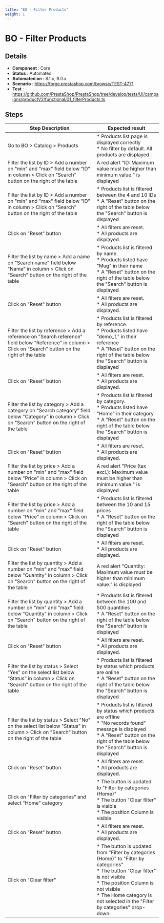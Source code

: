 ```yaml
---
title: "BO - Filter Products"
weight: 1
---
```


# BO - Filter Products
## Details
* **Component** : Core
* **Status** : Automated
* **Automated on** : 8.1.x, 9.0.x
* **Scenario** : https://forge.prestashop.com/browse/TEST-4771
* **Test** : https://github.com/PrestaShop/PrestaShop/tree/develop/tests/UI/campaigns/productV2/functional/01_filterProducts.ts

## Steps
| Step Description | Expected result |
| ----- | ----- |
| Go to BO > Catalog > Products | * Products list page is displayed correctly<br> * No filter by default. All products are displayed |
| Filter the list by ID > Add a number on "min" and "max" field below "ID" in column > Click on "Search" button on the right of the table | A red alert "ID: Maximum value must be higher than minimum value." is displayed |
| Filter the list by ID > Add a number on "min" and "max" field below "ID" in column > Click on "Search" button on the right of the table | * Products list is filtered between the 4 and 10 IDs<br> * A "Reset" button on the right of the table below the "Search" button is displayed |
| Click on "Reset" button | * All filters are reset.<br> * All products are displayed. |
| Filter the list by name > Add a name on "Search name" field below "Name" in column > Click on "Search" button on the right of the table | * Products list is filtered by name.<br> * Products listed have "Mug" in their name<br> * A "Reset" button on the right of the table below the "Search" button is displayed |
| Click on "Reset" button | * All filters are reset.<br> * All products are displayed. |
| Filter the list by reference > Add a reference on "Search reference" field below "Reference" in column > Click on "Search" button on the right of the table | * Products list is filtered by reference.<br> * Products listed have "demo_1" in their reference<br> * A "Reset" button on the right of the table below the "Search" button is displayed |
| Click on "Reset" button | * All filters are reset.<br> * All products are displayed. |
| Filter the list by category > Add a category on "Search category" field below "Category" in column > Click on "Search" button on the right of the table | * Products list is filtered by category.<br> * Products listed have "Home" in their category<br> * A "Reset" button on the right of the table below the "Search" button is displayed |
| Click on "Reset" button | * All filters are reset.<br> * All products are displayed. |
| Filter the list by price > Add a number on "min" and "max" field below "Price" in column > Click on "Search" button on the right of the table | A red alert "Price (tax excl.): Maximum value must be higher than minimum value." is displayed |
| Filter the list by price > Add a number on "min" and "max" field below "Price" in column > Click on "Search" button on the right of the table | * Products list is filtered between the 10 and 15 prices<br> * A "Reset" button on the right of the table below the "Search" button is displayed |
| Click on "Reset" button | * All filters are reset.<br> * All products are displayed. |
| Filter the list by quantity > Add a number on "min" and "max" field below "Quantity" in column > Click on "Search" button on the right of the table | A red alert "Quantity: Maximum value must be higher than minimum value." is displayed |
| Filter the list by quantity > Add a number on "min" and "max" field below "Quantity" in column > Click on "Search" button on the right of the table | * Products list is filtered between the 100 and 500 quantities<br> * A "Reset" button on the right of the table below the "Search" button is displayed |
| Click on "Reset" button | * All filters are reset.<br> * All products are displayed. |
| Filter the list by status > Select "Yes" on the select list below "Status" in column > Click on "Search" button on the right of the table | * Products list is filtered by status which products are online<br> * A "Reset" button on the right of the table below the "Search" button is displayed |
| Filter the list by status > Select "No" on the select list below "Status" in column > Click on "Search" button on the right of the table | * Products list is filtered by status which products are offline<br> * "No records found" message is displayed<br> * A "Reset" button on the right of the table below the "Search" button is displayed |
| Click on "Reset" button | * All filters are reset.<br> * All products are displayed. |
| Click on "Filter by categories" and select "Home" category | * The button is updated to "Filter by categories (Home)"<br>* The button "Clear filter" is visible<br>* The position Column is visible |
| Click on "Reset" button | * All filters are reset.<br> * All products are displayed. |
| Click on "Clear filter" | * The button is updated from "Filter by categories (Home)" to "Filter by categories"<br>* The button "Clear filter" is not visible<br>* The position Column is not visible<br>* The Home category is not selected in the "Filter by categories" drop-down |
